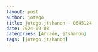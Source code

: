 ```yaml
---
layout: post
author: jotego
title: jotego.jtshanon - 0645124
date: 2024-09-08
categories: [Arcade, jtshanon]
tags: [jotego.jtshanon]
---
```


